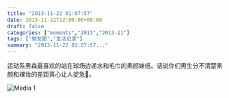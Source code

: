 ```yaml
---
title: "2013-11-22 01:07:57"
date: 2013-11-22T12:00:00+08:00
draft: false
categories: ["moments","2013","2013-11"]
tags: ["朋友圈","生活记录"]
summary: "2013-11-22 01:07:57..."
---
```


运动系男森最喜欢的站在球场边递水和毛巾的素颜妹纸。话说你们男生分不清楚素颜和裸妆的差距真心让人捉急。

![Media 1](/Moments/photos/2013-11-22/201311220107570.jpg)
